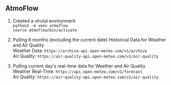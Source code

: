 ## AtmoFlow

1. Created a virutal environment \
`python3 -m venv atmoflow ` \
`source atmoflow/bin/activate `

2. Pulling 6 months (excluding the current date) Historical Data for Weather and Air Quality \
Weather Data: `https://archive-api.open-meteo.com/v1/archive` \
Air Quality:   `https://air-quality-api.open-meteo.com/v1/air-quality`

3. Pulling current day's real-time data for Weather and Air Quality \
Weather Real-Time: `https://api.open-meteo.com/v1/forecast` \
Air Quality: `https://air-quality-api.open-meteo.com/v1/air-quality`


